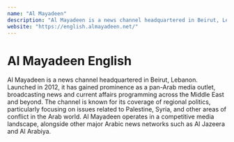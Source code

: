 ```yaml
---
name: "Al Mayadeen"
description: "Al Mayadeen is a news channel headquartered in Beirut, Lebanon. Launched in 2012, it has gained prominence as a pan-Arab media outlet, broadcasting news and current affairs programming across the Middle East and beyond. The channel is known for its coverage of regional politics, particularly focusing on issues related to Palestine, Syria, and other areas of conflict in the Arab world. Al Mayadeen operates in a competitive media landscape, alongside other major Arabic news networks such as Al Jazeera and Al Arabiya."
website: "https://english.almayadeen.net/"
---
```


# Al Mayadeen English

Al Mayadeen is a news channel headquartered in Beirut, Lebanon. Launched in 2012, it has gained prominence as a pan-Arab media outlet, broadcasting news and current affairs programming across the Middle East and beyond. The channel is known for its coverage of regional politics, particularly focusing on issues related to Palestine, Syria, and other areas of conflict in the Arab world. Al Mayadeen operates in a competitive media landscape, alongside other major Arabic news networks such as Al Jazeera and Al Arabiya.
